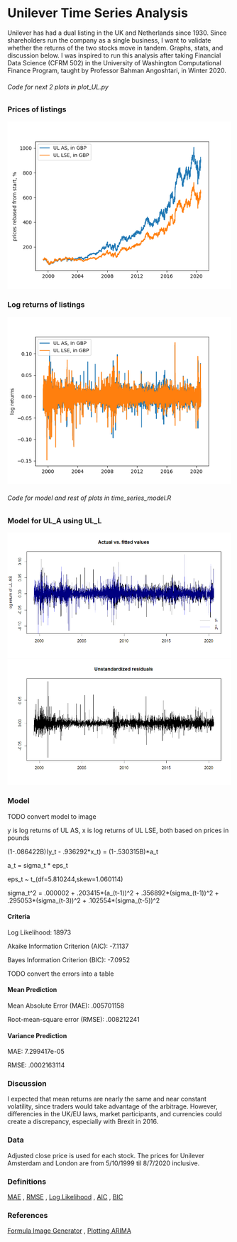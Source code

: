 # Unilever Time Series Analysis

Unilever has had a dual listing in the UK and Netherlands since 1930. Since shareholders run the company as a single business, I want to validate whether the returns of the two stocks move in tandem. Graphs, stats, and discussion below. I was inspired to run this analysis after taking Financial Data Science (CFRM 502) in the University of Washington Computational Finance Program, taught by Professor Bahman Angoshtari, in Winter 2020.

###### Code for next 2 plots in plot_UL.py
### Prices of listings
![Unilever joint](images/Unilever_joint.png)

### Log returns of listings
![Unilever joint_log_returns](images/Unilever_joint_log_ret.png)

###### Code for model and rest of plots in time_series_model.R
### Model for UL_A using UL_L
![actual_vs_fitted](images/actual_vs_fitted.png)
![u_residuals](images/u_residuals.png)

### Model

TODO convert model to image

y is log returns of UL AS, x is log returns of UL LSE, both based on prices in pounds

(1-.086422B)(y_t - .936292*x_t)  = (1-.530315B)*a_t

a_t = sigma_t * eps_t

eps_t ~ t_(df=5.810244,skew=1.060114)

sigma_t^2 = .000002 + .203415*(a_(t-1))^2 + .356892*(sigma_(t-1))^2 + .295053*(sigma_(t-3))^2 + .102554*(sigma_(t-5))^2

#### Criteria

Log Likelihood:						18973 

Akaike Information Criterion (AIC):	-7.1137

Bayes Information Criterion (BIC):	-7.0952

TODO convert the errors into a table

#### Mean Prediction

Mean Absolute Error (MAE):			.005701158

Root-mean-square error (RMSE):		.008212241

#### Variance Prediction

MAE:								7.299417e-05

RMSE:								.0002163114

### Discussion

I expected that mean returns are nearly the same and near constant volatility, since traders would take advantage of the arbitrage. However, differencies in the UK/EU laws, market participants, and currencies could create a discrepancy, especially with Brexit in 2016.

### Data

Adjusted close price is used for each stock. The prices for Unilever Amsterdam and London are from 5/10/1999 til 8/7/2020 inclusive.

### Definitions

[MAE](https://en.wikipedia.org/wiki/Mean_absolute_error)
,
[RMSE](https://en.wikipedia.org/wiki/Root-mean-square_deviation)
,
[Log Likelihood](https://en.wikipedia.org/wiki/Likelihood_function#Log-likelihood)
,
[AIC](https://en.wikipedia.org/wiki/Akaike_information_criterion)
,
[BIC](https://en.wikipedia.org/wiki/Bayesian_information_criterion)

### References

[Formula Image Generator](https://www.codecogs.com/latex/eqneditor.php)
,
[Plotting ARIMA](https://cran.r-project.org/web/packages/qrmtools/vignettes/ARMA_GARCH_VaR.html)
